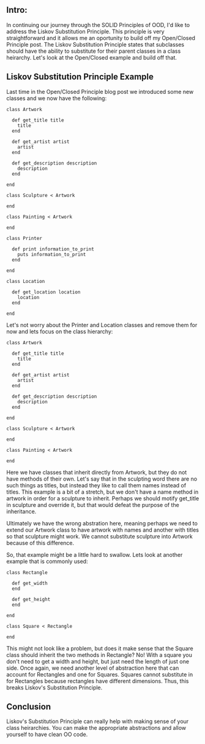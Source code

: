 <h2> Intro: </h2>
In continuing our journey through the SOLID Principles of OOD, I'd like to address the Liskov Substitution Principle. This principle is very straightforward and it allows me an oportunity to build off my Open/Closed Principle post. The Liskov Substitution Principle states that subclasses should have the ability to substitute for their parent classes in a class heirarchy. Let's look at the Open/Closed example and build off that.

<h2> Liskov Substitution Principle Example </h2>
Last time in the Open/Closed Principle blog post we introduced some new classes and we now have the following:
    
    class Artwork

      def get_title title
        title
      end

      def get_artist artist
        artist
      end

      def get_description description
        description
      end

    end

    class Sculpture < Artwork

    end

    class Painting < Artwork

    end

    class Printer

      def print information_to_print
        puts information_to_print
      end

    end

    class Location

      def get_location location
        location
      end

    end

Let's not worry about the Printer and Location classes and remove them for now and lets focus on the class hierarchy:

    class Artwork

      def get_title title
        title
      end

      def get_artist artist
        artist
      end

      def get_description description
        description
      end

    end

    class Sculpture < Artwork

    end

    class Painting < Artwork

    end

Here we have classes that inherit directly from Artwork, but they do not have methods of their own. Let's say that in the sculpting word there are no such things as titles, but instead they like to call them names instead of titles. This example is a bit of a stretch, but we don't have a name method in artwork in order for a sculpture to inherit. Perhaps we should motify get_title in sculpture and override it, but that would defeat the purpose of the inheritance.

Ultimately we have the wrong abstration here, meaning perhaps we need to extend our Artwork class to have artwork with names and another with titles so that sculpture might work. We cannot substitute sculpture into Artwork because of this difference.

So, that example might be a little hard to swallow. Lets look at another example that is commonly used:

    class Rectangle

      def get_width
      end

      def get_height
      end

    end

    class Square < Rectangle

    end

This might not look like a problem, but does it make sense that the Square class should inherit the two methods in Rectangle? No! With a square you don't need to get a width and height, but just need the length of just one side. Once again, we need another level of abstraction here that can account for Rectangles and one for Squares. Squares cannot substitute in for Rectangles because rectangles have different dimensions. Thus, this breaks Liskov's Substitution Principle.

<h2> Conclusion </h2>
Liskov's Substitution Principle can really help with making sense of your class heirarchies. You can make the appropriate abstractions and allow yourself to have clean OO code.
